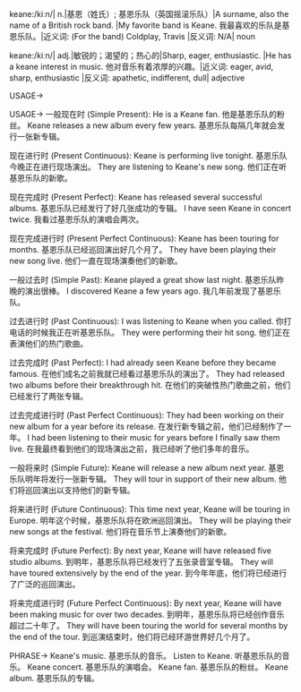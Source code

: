 keane:/kiːn/| n.|基恩（姓氏）; 基恩乐队（英国摇滚乐队）|A surname, also the name of a British rock band. |My favorite band is Keane. 我最喜欢的乐队是基恩乐队。|近义词: (For the band) Coldplay, Travis |反义词: N/A| noun

keane:/kiːn/| adj.|敏锐的；渴望的；热心的|Sharp, eager, enthusiastic.  |He has a keane interest in music. 他对音乐有着浓厚的兴趣。|近义词: eager, avid, sharp, enthusiastic |反义词: apathetic, indifferent, dull| adjective


USAGE->

USAGE->
一般现在时 (Simple Present):
He is a Keane fan. 他是基恩乐队的粉丝。
Keane releases a new album every few years. 基恩乐队每隔几年就会发行一张新专辑。

现在进行时 (Present Continuous):
Keane is performing live tonight. 基恩乐队今晚正在进行现场演出。
They are listening to Keane's new song. 他们正在听基恩乐队的新歌。

现在完成时 (Present Perfect):
Keane has released several successful albums. 基恩乐队已经发行了好几张成功的专辑。
I have seen Keane in concert twice. 我看过基恩乐队的演唱会两次。

现在完成进行时 (Present Perfect Continuous):
Keane has been touring for months. 基恩乐队已经巡回演出好几个月了。
They have been playing their new song live. 他们一直在现场演奏他们的新歌。

一般过去时 (Simple Past):
Keane played a great show last night. 基恩乐队昨晚的演出很棒。
I discovered Keane a few years ago. 我几年前发现了基恩乐队。

过去进行时 (Past Continuous):
I was listening to Keane when you called. 你打电话的时候我正在听基恩乐队。
They were performing their hit song. 他们正在表演他们的热门歌曲。

过去完成时 (Past Perfect):
I had already seen Keane before they became famous. 在他们成名之前我就已经看过基恩乐队的演出了。
They had released two albums before their breakthrough hit. 在他们的突破性热门歌曲之前，他们已经发行了两张专辑。

过去完成进行时 (Past Perfect Continuous):
They had been working on their new album for a year before its release.  在发行新专辑之前，他们已经制作了一年。
I had been listening to their music for years before I finally saw them live. 在我最终看到他们的现场演出之前，我已经听了他们多年的音乐。

一般将来时 (Simple Future):
Keane will release a new album next year. 基恩乐队明年将发行一张新专辑。
They will tour in support of their new album. 他们将巡回演出以支持他们的新专辑。

将来进行时 (Future Continuous):
This time next year, Keane will be touring in Europe. 明年这个时候，基恩乐队将在欧洲巡回演出。
They will be playing their new songs at the festival. 他们将在音乐节上演奏他们的新歌。

将来完成时 (Future Perfect):
By next year, Keane will have released five studio albums. 到明年，基恩乐队将已经发行了五张录音室专辑。
They will have toured extensively by the end of the year. 到今年年底，他们将已经进行了广泛的巡回演出。

将来完成进行时 (Future Perfect Continuous):
By next year, Keane will have been making music for over two decades. 到明年，基恩乐队将已经创作音乐超过二十年了。
They will have been touring the world for several months by the end of the tour. 到巡演结束时，他们将已经环游世界好几个月了。


PHRASE->
Keane's music. 基恩乐队的音乐。
Listen to Keane. 听基恩乐队的音乐。
Keane concert. 基恩乐队的演唱会。
Keane fan. 基恩乐队的粉丝。
Keane album. 基恩乐队的专辑。
